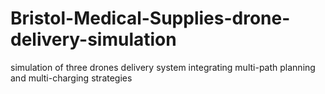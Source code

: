 # Bristol-Medical-Supplies-drone-delivery-simulation
simulation of three drones delivery system integrating multi-path planning and multi-charging strategies
